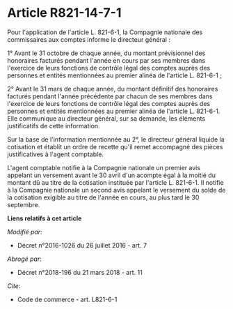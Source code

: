 # Article R821-14-7-1

Pour l'application de l'article L. 821-6-1, la Compagnie nationale des commissaires aux comptes informe le directeur
général : 

1° Avant le 31 octobre de chaque année, du montant prévisionnel des honoraires facturés pendant l'année en cours par ses
membres dans l'exercice de leurs fonctions de contrôle légal des comptes auprès des personnes et entités mentionnées au
premier alinéa de l'article L. 821-6-1 ; 

2° Avant le 31 mars de chaque année, du montant définitif des honoraires facturés pendant l'année précédente par chacun de
ses membres dans l'exercice de leurs fonctions de contrôle légal des comptes auprès des personnes et entités mentionnées au
premier alinéa de l'article L. 821-6-1. Elle communique au directeur général, sur sa demande, les éléments justificatifs de
cette information. 

Sur la base de l'information mentionnée au 2°, le directeur général liquide la cotisation et établit un ordre de recette
qu'il remet accompagné des pièces justificatives à l'agent comptable. 

L'agent comptable notifie à la Compagnie nationale un premier avis appelant un versement avant le 30 avril d'un acompte égal
à la moitié du montant dû au titre de la cotisation instituée par l'article L. 821-6-1. Il notifie à la Compagnie nationale
un second avis appelant le versement du solde de la cotisation exigible au titre de l'année en cours, au plus tard le 30
septembre.

**Liens relatifs à cet article**

_Modifié par_:

  - Décret n°2016-1026 du 26 juillet 2016 - art. 7

_Abrogé par_:

  - Décret n°2018-196 du 21 mars 2018 - art. 11

_Cite_:

  - Code de commerce - art. L821-6-1
